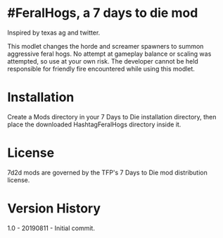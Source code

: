 # #FeralHogs, a 7 days to die mod

Inspired by texas ag and twitter.

This modlet changes the horde and screamer spawners to summon aggressive feral hogs. No attempt at gameplay balance or scaling was attempted, so use at your own risk. The developer cannot be held responsible for friendly fire encountered while using this modlet.

# Installation

Create a Mods directory in your 7 Days to Die installation directory, then place the downloaded HashtagFeralHogs directory inside it.

# License

7d2d mods are governed by the TFP's 7 Days to Die mod distribution license.

# Version History

1.0 - 20190811 - Initial commit.
